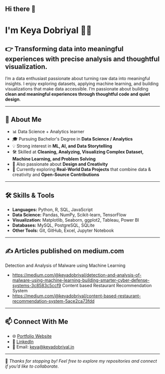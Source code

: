 ## Hi there 👋

# I'm Keya Dobriyal 👩‍💻
## 👉 Transforming data into meaningful experiences with precise analysis and thoughtful visualization.
I’m a data enthusiast passionate about turning raw data into meaningful insights. I enjoy exploring datasets, applying machine learning, and building visualizations that make data accessible.  I’m passionate about building **clean and meaningful experiences through thoughtful code and quiet design**.  

---

## 🚀 About Me  
- 📊 Data Science + Analytics learner  
- 🎓 Pursuing Bachelor's Degree in **Data Science / Analytics**  
- 💡 Strong interest in **ML, AI, and Data Storytelling**  
- 🛠️ Skilled at **Cleaning, Analyzing, Visualizing Complex Dataset, Machine Learning, and Problem Solving**  
- 🎨 Also passionate about **Design and Creativity**  
- 🌱 Currently exploring **Real-World Data Projects** that combine data & creativity and **Open-Source Contributions**  

---

## 🛠️ Skills & Tools  
- **Languages:** Python, R, SQL, JavaScript  
- **Data Science:** Pandas, NumPy, Scikit-learn, TensorFlow  
- **Visualization:** Matplotlib, Seaborn, ggplot2, Tableau, Power BI  
- **Databases:** MySQL, PostgreSQL, SQLite  
- **Other Tools:** Git, GitHub, Excel, Jupyter Notebook  

---

## ✍️ Articles published on medium.com
Detection and Analysis of Malware using Machine Learning
- https://medium.com/@keyadobriyal/detection-and-analysis-of-malware-using-machine-learning-building-smarter-cyber-defense-systems-3c8583c5ccf9
Content based Restaurant Recommendation System
- https://medium.com/@keyadobriyal/content-based-restaurant-recommendation-system-5ace2ca73fdd

---

## 📫 Connect With Me  
- 🌐 [Portfolio Website](https://keyadobriyal.in)  
- 💼 [LinkedIn](https://www.linkedin.com/in/keyadobriyal)  
- 📧 Email: keya@keyadobriyal.in  

---

🙏 *Thanks for stopping by! Feel free to explore my repositories and connect if you’d like to collaborate.*  
